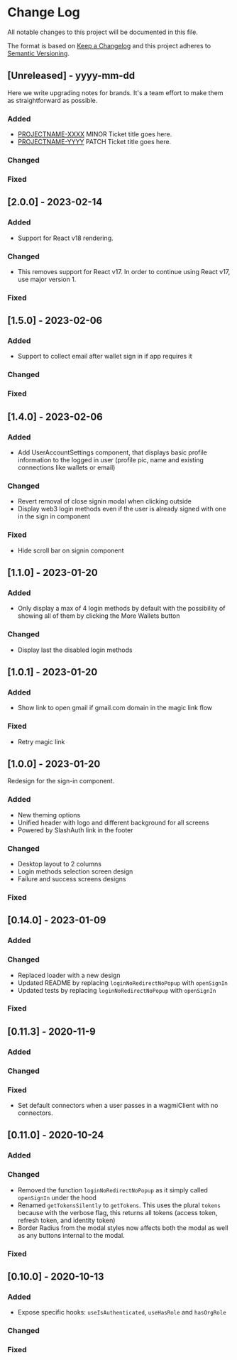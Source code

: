 # Change Log

All notable changes to this project will be documented in this file.

The format is based on [Keep a Changelog](http://keepachangelog.com/)
and this project adheres to [Semantic Versioning](http://semver.org/).

## [Unreleased] - yyyy-mm-dd

Here we write upgrading notes for brands. It's a team effort to make them as
straightforward as possible.

### Added

- [PROJECTNAME-XXXX](http://tickets.projectname.com/browse/PROJECTNAME-XXXX)
  MINOR Ticket title goes here.
- [PROJECTNAME-YYYY](http://tickets.projectname.com/browse/PROJECTNAME-YYYY)
  PATCH Ticket title goes here.

### Changed

### Fixed

## [2.0.0] - 2023-02-14

### Added

- Support for React v18 rendering.

### Changed

- This removes support for React v17. In order to continue using React v17, use major version 1.

### Fixed

## [1.5.0] - 2023-02-06

### Added

- Support to collect email after wallet sign in if app requires it

### Changed

### Fixed

## [1.4.0] - 2023-02-06

### Added

- Add UserAccountSettings component, that displays basic profile information to the logged in user (profile pic, name and existing connections like wallets or email)

### Changed

- Revert removal of close signin modal when clicking outside
- Display web3 login methods even if the user is already signed with one in the sign in component

### Fixed

- Hide scroll bar on signin component

## [1.1.0] - 2023-01-20

### Added

- Only display a max of 4 login methods by default with the possibility of showing all of them by clicking the More Wallets button

### Changed

- Display last the disabled login methods

## [1.0.1] - 2023-01-20

### Added

- Show link to open gmail if gmail.com domain in the magic link flow

### Fixed

- Retry magic link

## [1.0.0] - 2023-01-20

Redesign for the sign-in component.

### Added

- New theming options
- Unified header with logo and different background for all screens
- Powered by SlashAuth link in the footer

### Changed

- Desktop layout to 2 columns
- Login methods selection screen design
- Failure and success screens designs

### Fixed

## [0.14.0] - 2023-01-09

### Added

### Changed

- Replaced loader with a new design
- Updated README by replacing `loginNoRedirectNoPopup` with `openSignIn`
- Updated tests by replacing `loginNoRedirectNoPopup` with `openSignIn`

### Fixed

## [0.11.3] - 2020-11-9

### Added

### Changed

### Fixed

- Set default connectors when a user passes in a wagmiClient with no connectors.

## [0.11.0] - 2020-10-24

### Added

### Changed

- Removed the function `loginNoRedirectNoPopup` as it simply called `openSignIn` under the hood
- Renamed `getTokensSilently` to `getTokens`. This uses the plural `tokens` because with the verbose flag, this returns all tokens (access token, refresh token, and identity token)
- Border Radius from the modal styles now affects both the modal as well as any buttons internal to the modal.

### Fixed

## [0.10.0] - 2020-10-13

### Added

- Expose specific hooks: `useIsAuthenticated`, `useHasRole` and `hasOrgRole`

### Changed

### Fixed
